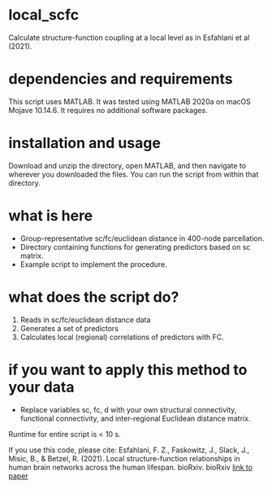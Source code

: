# local_scfc
Calculate structure-function coupling at a local level as in Esfahlani et al (2021).

# dependencies and requirements
This script uses MATLAB. It was tested using MATLAB 2020a on macOS Mojave 10.14.6. It requires no additional software packages.

# installation and usage
Download and unzip the directory, open MATLAB, and then navigate to wherever you downloaded the files. You can run the script from within that directory.   

# what is here
* Group-representative sc/fc/euclidean distance in 400-node parcellation.
* Directory containing functions for generating predictors based on sc matrix.
* Example script to implement the procedure.

# what does the script do?
1. Reads in sc/fc/euclidean distance data
2. Generates a set of predictors
3. Calculates local (regional) correlations of predictors with FC.

# if you want to apply this method to your data
* Replace variables sc, fc, d with your own structural connectivity, functional connectivity, and inter-regional Euclidean distance matrix.

Runtime for entire script is < 10 s.

If you use this code, please cite:
Esfahlani, F. Z., Faskowitz, J., Slack, J., Misic, B., & Betzel, R. (2021). Local structure-function relationships in human brain networks across the human lifespan. bioRxiv. bioRxiv [link to paper](https://www.biorxiv.org/content/10.1101/2021.05.23.445128v1.abstract)
